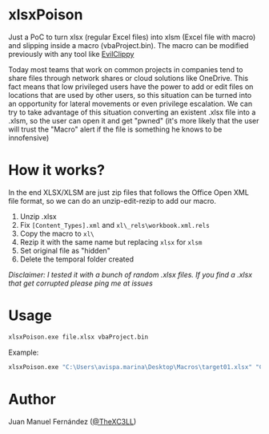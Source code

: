 # xlsxPoison

Just a PoC to turn xlsx (regular Excel files) into xlsm (Excel file with macro) and slipping inside a macro (vbaProject.bin). The macro can be modified previously with any tool like [EvilClippy](https://github.com/outflanknl/EvilClippy)

Today most teams that work on common projects in companies tend to share files through network shares or cloud solutions like OneDrive. This fact means that low privileged users have the power to add or edit files on locations that are used by other users, so this situation can be turned into an opportunity for lateral movements or even privilege escalation. We can try to take advantage of this situation converting an existent .xlsx file into a .xlsm, so the user can open it and get "pwned" (it's more likely that the user will trust the "Macro" alert if the file is something he knows to be innofensive)

# How it works?
In the end XLSX/XLSM  are just zip files that follows the Office Open XML file format, so we can do an unzip-edit-rezip to add our macro. 

1. Unzip .xlsx
2. Fix `[Content_Types].xml` and `xl\_rels\workbook.xml.rels`
3. Copy the macro to `xl\`
4. Rezip it with the same name but replacing `xlsx` for `xlsm`
5. Set original file as "hidden"
6. Delete the temporal folder created


*Disclaimer: I tested it with a bunch of random .xlsx files. If you find a .xlsx that get corrupted please ping me at issues*

# Usage

```bash
xlsxPoison.exe file.xlsx vbaProject.bin
```
Example:
```bash
xlsxPoison.exe "C:\Users\avispa.marina\Desktop\Macros\target01.xlsx" "C:\Users\avispa.marina\vbaProject.bin"
```

# Author
Juan Manuel Fernández ([@TheXC3LL](https://twitter.com/TheXC3LL))


